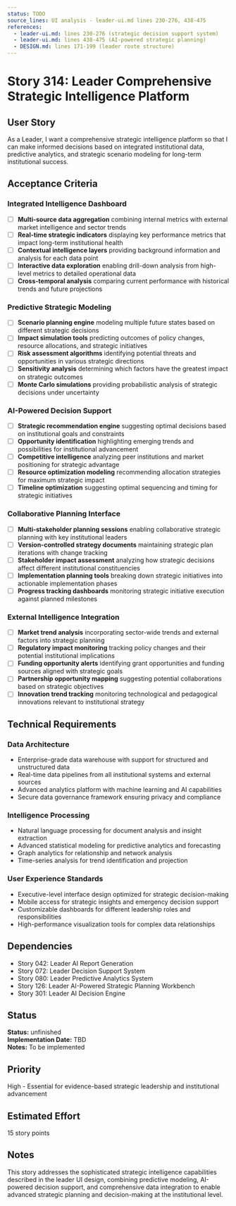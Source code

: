 ```yaml
---
status: TODO
source_lines: UI analysis - leader-ui.md lines 230-276, 438-475
references:
  - leader-ui.md: lines 230-276 (strategic decision support system)
  - leader-ui.md: lines 438-475 (AI-powered strategic planning)
  - DESIGN.md: lines 171-199 (leader route structure)
---
```


# Story 314: Leader Comprehensive Strategic Intelligence Platform

## User Story
As a Leader, I want a comprehensive strategic intelligence platform so that I can make informed decisions based on integrated institutional data, predictive analytics, and strategic scenario modeling for long-term institutional success.

## Acceptance Criteria

### Integrated Intelligence Dashboard
- [ ] **Multi-source data aggregation** combining internal metrics with external market intelligence and sector trends
- [ ] **Real-time strategic indicators** displaying key performance metrics that impact long-term institutional health
- [ ] **Contextual intelligence layers** providing background information and analysis for each data point
- [ ] **Interactive data exploration** enabling drill-down analysis from high-level metrics to detailed operational data
- [ ] **Cross-temporal analysis** comparing current performance with historical trends and future projections

### Predictive Strategic Modeling
- [ ] **Scenario planning engine** modeling multiple future states based on different strategic decisions
- [ ] **Impact simulation tools** predicting outcomes of policy changes, resource allocations, and strategic initiatives
- [ ] **Risk assessment algorithms** identifying potential threats and opportunities in various strategic directions
- [ ] **Sensitivity analysis** determining which factors have the greatest impact on strategic outcomes
- [ ] **Monte Carlo simulations** providing probabilistic analysis of strategic decisions under uncertainty

### AI-Powered Decision Support
- [ ] **Strategic recommendation engine** suggesting optimal decisions based on institutional goals and constraints
- [ ] **Opportunity identification** highlighting emerging trends and possibilities for institutional advancement
- [ ] **Competitive intelligence** analyzing peer institutions and market positioning for strategic advantage
- [ ] **Resource optimization modeling** recommending allocation strategies for maximum strategic impact
- [ ] **Timeline optimization** suggesting optimal sequencing and timing for strategic initiatives

### Collaborative Planning Interface
- [ ] **Multi-stakeholder planning sessions** enabling collaborative strategic planning with key institutional leaders
- [ ] **Version-controlled strategy documents** maintaining strategic plan iterations with change tracking
- [ ] **Stakeholder impact assessment** analyzing how strategic decisions affect different institutional constituencies
- [ ] **Implementation planning tools** breaking down strategic initiatives into actionable implementation phases
- [ ] **Progress tracking dashboards** monitoring strategic initiative execution against planned milestones

### External Intelligence Integration
- [ ] **Market trend analysis** incorporating sector-wide trends and external factors into strategic planning
- [ ] **Regulatory impact monitoring** tracking policy changes and their potential institutional implications
- [ ] **Funding opportunity alerts** identifying grant opportunities and funding sources aligned with strategic goals
- [ ] **Partnership opportunity mapping** suggesting potential collaborations based on strategic objectives
- [ ] **Innovation trend tracking** monitoring technological and pedagogical innovations relevant to institutional strategy

## Technical Requirements

### Data Architecture
- Enterprise-grade data warehouse with support for structured and unstructured data
- Real-time data pipelines from all institutional systems and external sources
- Advanced analytics platform with machine learning and AI capabilities
- Secure data governance framework ensuring privacy and compliance

### Intelligence Processing
- Natural language processing for document analysis and insight extraction
- Advanced statistical modeling for predictive analytics and forecasting
- Graph analytics for relationship and network analysis
- Time-series analysis for trend identification and projection

### User Experience Standards
- Executive-level interface design optimized for strategic decision-making
- Mobile access for strategic insights and emergency decision support
- Customizable dashboards for different leadership roles and responsibilities
- High-performance visualization tools for complex data relationships

## Dependencies
- Story 042: Leader AI Report Generation
- Story 072: Leader Decision Support System
- Story 080: Leader Predictive Analytics System
- Story 126: Leader AI-Powered Strategic Planning Workbench
- Story 301: Leader AI Decision Engine


## Status
**Status:** unfinished  
**Implementation Date:** TBD  
**Notes:** To be implemented
## Priority
High - Essential for evidence-based strategic leadership and institutional advancement

## Estimated Effort
15 story points

## Notes
This story addresses the sophisticated strategic intelligence capabilities described in the leader UI design, combining predictive modeling, AI-powered decision support, and comprehensive data integration to enable advanced strategic planning and decision-making at the institutional level.